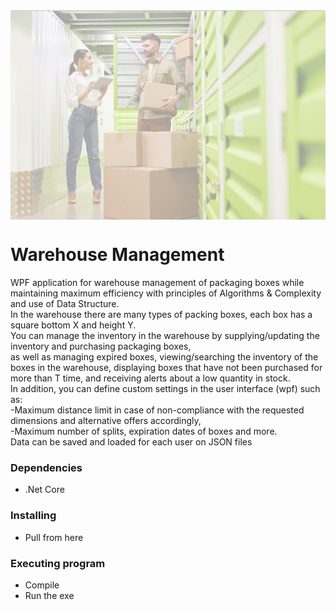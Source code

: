 <img align="center" alt="backgroundWarehouse" width="700px" style="padding-right:10px;" src="https://github.com/OrShitri/WarehouseManagement/blob/master/PackagingBoxes/Images/BackgroundWarehouse.jpeg?raw=true" />  

# Warehouse Management
WPF application for warehouse management of packaging boxes while maintaining maximum efficiency with principles of Algorithms & Complexity and use of Data Structure.
<br>
In the warehouse there are many types of packing boxes, each box has a square bottom X and height Y.
<br>
You can manage the inventory in the warehouse by supplying/updating the inventory and purchasing packaging boxes, 
<br>
as well as managing expired boxes, viewing/searching the inventory of the boxes in the warehouse, displaying boxes that have not been purchased for more than T time, and receiving alerts about a low quantity in stock.
<br>
In addition, you can define custom settings in the user interface (wpf) such as:
<br>
-Maximum distance limit in case of non-compliance with the requested dimensions and alternative offers accordingly,
<br>
-Maximum number of splits, expiration dates of boxes and more.
<br>
Data can be saved and loaded for each user on JSON files

### Dependencies
* .Net Core

### Installing
* Pull from here

### Executing program

* Compile
* Run the exe
